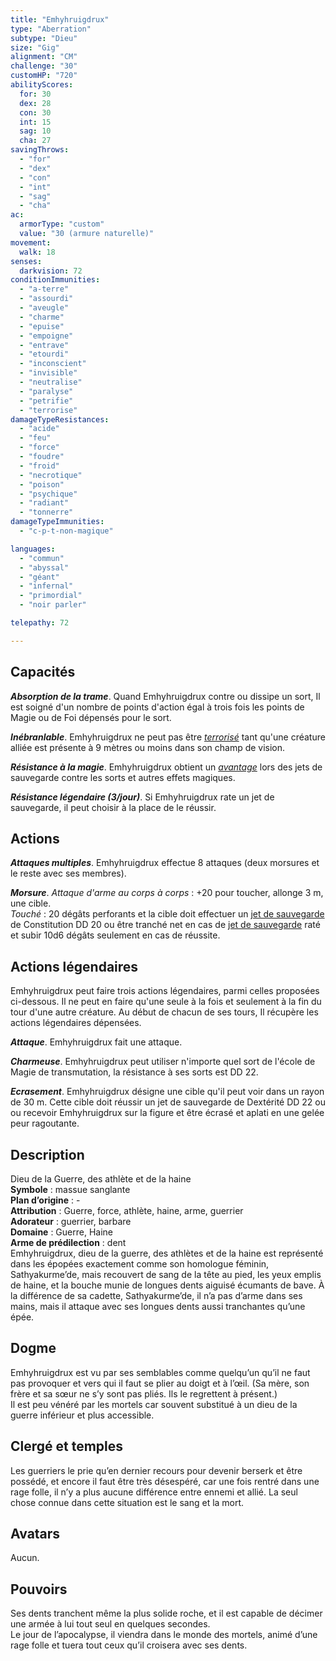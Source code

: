 ```yaml
---
title: "Emhyhruigdrux"
type: "Aberration"
subtype: "Dieu"
size: "Gig"
alignment: "CM"
challenge: "30"
customHP: "720"
abilityScores:
  for: 30
  dex: 28
  con: 30
  int: 15
  sag: 10
  cha: 27
savingThrows:
  - "for"
  - "dex"
  - "con"
  - "int"
  - "sag"
  - "cha"
ac:
  armorType: "custom"
  value: "30 (armure naturelle)"
movement:
  walk: 18
senses:
  darkvision: 72
conditionImmunities:
  - "a-terre"
  - "assourdi"
  - "aveugle"
  - "charme"
  - "epuise"
  - "empoigne"
  - "entrave"
  - "etourdi"
  - "inconscient"
  - "invisible"
  - "neutralise"
  - "paralyse"
  - "petrifie"
  - "terrorise"
damageTypeResistances:
  - "acide"
  - "feu"
  - "force"
  - "foudre"
  - "froid"
  - "necrotique"
  - "poison"
  - "psychique"
  - "radiant"
  - "tonnerre"
damageTypeImmunities:
  - "c-p-t-non-magique"

languages:
  - "commun"
  - "abyssal"
  - "géant"
  - "infernal"
  - "primordial"
  - "noir parler"

telepathy: 72

---
```

## Capacités
_**Absorption de la trame**_. Quand Emhyhruigdrux contre ou dissipe un sort, Il est soigné d'un nombre de points d'action égal à trois fois les points de Magie ou de Foi dépensés pour le sort.  

_**Inébranlable**_. Emhyhruigdrux ne peut pas être [_terrorisé_](/gerer-la-sante-du-personnage/#terrorise) tant qu'une créature alliée est présente à 9 mètres ou moins dans son champ de vision.  

_**Résistance à la magie**_. Emhyhruigdrux obtient un [_avantage_](/utiliser-les-caracteristiques/#avantage-et-desavantage) lors des jets de sauvegarde contre les sorts et autres effets magiques.  

_**Résistance légendaire (3/jour)**_. Si Emhyhruigdrux rate un jet de sauvegarde, il peut choisir à la place de le réussir.

## Actions
_**Attaques multiples**_. Emhyhruigdrux effectue 8 attaques (deux morsures et le reste avec ses membres).  

_**Morsure**_. _Attaque d'arme au corps à corps_ : +20 pour toucher, allonge 3 m, une cible.  
_Touché_ : 20 dégâts perforants et la cible doit effectuer un [jet de sauvegarde](/utiliser-les-caracteristiques/#jets-de-sauvegarde) de Constitution DD 20 ou être tranché net en cas de [jet de sauvegarde](/utiliser-les-caracteristiques/#jets-de-sauvegarde) raté et subir 10d6 dégâts seulement en cas de réussite.


## Actions légendaires
Emhyhruigdrux peut faire trois actions légendaires, parmi celles proposées ci-dessous. Il ne peut en faire qu'une seule à la fois et seulement à la fin du tour d'une autre créature. Au début de chacun de ses tours, Il récupère les actions légendaires dépensées.

_**Attaque**_. Emhyhruigdrux fait une attaque.

_**Charmeuse**_. Emhyhruigdrux peut utiliser n'importe quel sort de l'école de Magie de transmutation, la résistance à ses sorts est DD 22.

_**Ecrasement**_. Emhyhruigdrux désigne une cible qu'il peut voir dans un rayon de 30 m. Cette cible doit réussir un jet de sauvegarde de Dextérité DD 22 ou ou recevoir Emhyhruigdrux sur la figure et être écrasé et aplati en une gelée peur ragoutante.  

## Description  
Dieu de la Guerre, des athlète et de la haine  
**Symbole** : massue sanglante   
**Plan d’origine** : -   
**Attribution** : Guerre, force, athlète, haine, arme, guerrier  
**Adorateur** : guerrier, barbare  
**Domaine** : Guerre, Haine  
**Arme de prédilection** : dent  
Emhyhruigdrux, dieu de la guerre, des athlètes et de la haine est représenté dans les épopées exactement comme son homologue féminin, Sathyakurme’de, mais recouvert de sang de la tête au pied, les yeux emplis de haine, et la bouche munie de longues dents aiguisé écumants de bave. À la différence de sa cadette, Sathyakurme’de, il n’a pas d’arme dans ses mains, mais il attaque avec ses longues dents aussi tranchantes qu’une épée.    
## Dogme  
 Emhyhruigdrux est vu par ses semblables comme quelqu’un qu’il ne faut pas provoquer et vers qui il faut se plier au doigt et à l’œil. (Sa mère, son frère et sa sœur ne s’y sont pas pliés. Ils le regrettent à présent.)  
 Il est peu vénéré par les mortels car souvent substitué à un dieu de la guerre inférieur et plus accessible.  


## Clergé et temples  
Les guerriers le prie qu’en dernier recours pour devenir berserk et être possédé, et encore il faut être très désespéré, car une fois rentré dans une rage folle, il n’y a plus aucune différence entre ennemi et allié. La seul chose connue dans cette situation est le sang et la mort.  

## Avatars  
Aucun.  

## Pouvoirs  
Ses dents tranchent même la plus solide roche, et il est capable de décimer une armée à lui tout seul en quelques secondes.  
Le jour de l’apocalypse, il viendra dans le monde des mortels, animé d’une rage folle et tuera tout ceux qu’il croisera avec ses dents.  
